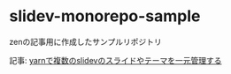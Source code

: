 # slidev-monorepo-sample

zenの記事用に作成したサンプルリポジトリ

記事: [yarnで複数のslidevのスライドやテーマを一元管理する](https://zenn.dev/s10akir/articles/f6a31bc140d6bc)
